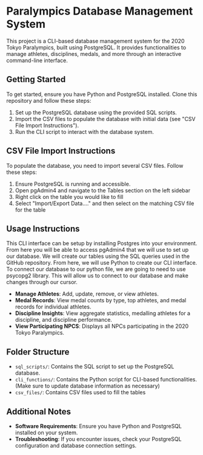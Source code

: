 # Paralympics Database Management System

This project is a CLI-based database management system for the 2020 Tokyo Paralympics, built using PostgreSQL. It provides functionalities to manage athletes, disciplines, medals, and more through an interactive command-line interface.

## Getting Started

To get started, ensure you have Python and PostgreSQL installed. Clone this repository and follow these steps:

1. Set up the PostgreSQL database using the provided SQL scripts.
2. Import the CSV files to populate the database with initial data (see "CSV File Import Instructions").
3. Run the CLI script to interact with the database system.

## CSV File Import Instructions

To populate the database, you need to import several CSV files. Follow these steps:

1. Ensure PostgreSQL is running and accessible.
2. Open pgAdmin4 and navigate to the Tables section on the left sidebar
3. Right click on the table you would like to fill
4. Select "Import/Export Data...." and then select on the matching CSV file for the table

## Usage Instructions

This CLI interface can be setup by installing Postgres into your environment. From here you will be able to access pgAdmin4 that we will use to set up our database. We will create our tables using the SQL queries used in the GitHub repository. From here, we will use Python to create our CLI interface. To connect our database to our python file, we are going to need to use psycopg2 library. This will allow us to connect to our database and make changes through our cursor.

- **Manage Athletes**: Add, update, remove, or view athletes.
- **Medal Records**: View medal counts by type, top athletes, and medal records for individual athletes.
- **Discipline Insights**: View aggregate statistics, medalling athletes for a discipline, and discipline performance.
- **View Participating NPCS**: Displays all NPCs participating in the 2020 Tokyo Paralympics.

## Folder Structure

- `sql_scripts/`: Contains the SQL script to set up the PostgreSQL database.
- `cli_functions/`: Contains the Python script for CLI-based functionalities. (Make sure to update database information as necessary)
- `csv_files/`: Contains CSV files used to fill the tables

## Additional Notes

- **Software Requirements**: Ensure you have Python and PostgreSQL installed on your system.
- **Troubleshooting**: If you encounter issues, check your PostgreSQL configuration and database connection settings.
